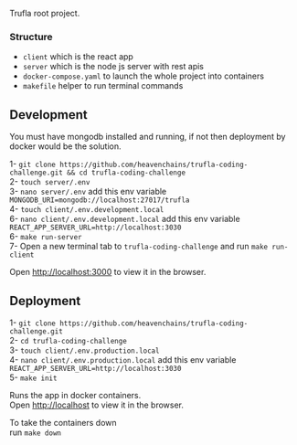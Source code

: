 Trufla root project.

### Structure

- `client` which is the react app
- `server` which is the node js server with rest apis
- `docker-compose.yaml` to launch the whole project into containers
- `makefile` helper to run terminal commands

## Development

You must have mongodb installed and running, if not then deployment by docker would be the solution.<br />

1- `git clone https://github.com/heavenchains/trufla-coding-challenge.git && cd trufla-coding-challenge` <br />
2- `touch server/.env` <br />
3- `nano server/.env` add this env variable `MONGODB_URI=mongodb://localhost:27017/trufla` <br />
4- `touch client/.env.development.local` <br />
6- `nano client/.env.development.local` add this env variable `REACT_APP_SERVER_URL=http://localhost:3030` <br />
6- `make run-server`<br />
7- Open a new terminal tab to `trufla-coding-challenge` and run `make run-client`

Open [http://localhost:3000](http://localhost:3000) to view it in the browser.

## Deployment

1- `git clone https://github.com/heavenchains/trufla-coding-challenge.git` <br />
2- `cd trufla-coding-challenge` <br />
3- `touch client/.env.production.local` <br />
4- `nano client/.env.production.local` add this env variable `REACT_APP_SERVER_URL=http://localhost:3030` <br />
5- `make init`<br />

Runs the app in docker containers.<br />
Open [http://localhost](http://localhost) to view it in the browser.

To take the containers down <br />
run `make down`
